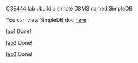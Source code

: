 [CSE444](https://courses.cs.washington.edu/courses/cse444/15sp/) lab : build a simple DBMS named SimpleDB 

You can view SimpleDB doc [here](https://courses.cs.washington.edu/courses/cse444/15sp/labs/simpledb/doc/)

[lab1](https://courses.cs.washington.edu/courses/cse444/15sp/labs/lab1/lab1.html) Done!

[lab2](https://courses.cs.washington.edu/courses/cse444/15sp/labs/lab2/lab2.html) Done!

[lab3](https://courses.cs.washington.edu/courses/cse444/15sp/labs/lab3/lab3.html) Done!
